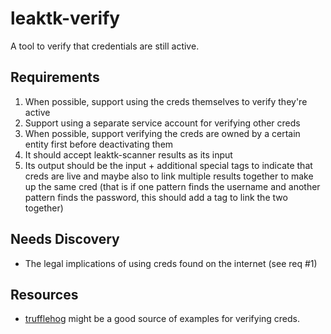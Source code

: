 # leaktk-verify

A tool to verify that credentials are still active.

## Requirements

1. When possible, support using the creds themselves to verify they're active
1. Support using a separate service account for verifying other creds
1. When possible, support verifying the creds are owned by a certain entity first before deactivating them
1. It should accept leaktk-scanner results as its input
2. Its output should be the input + additional special tags to indicate that creds are live and maybe also to link multiple results together to make up the same cred (that is if one pattern finds the username and another pattern finds the password, this should add a tag to link the two together)

## Needs Discovery

* The legal implications of using creds found on the internet (see req #1)

## Resources

* [trufflehog](https://github.com/trufflesecurity/trufflehog) might be a good source of examples for verifying creds.
